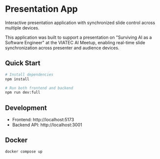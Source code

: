 # Presentation App

Interactive presentation application with synchronized slide control across multiple devices. 

This application was built to support a presentation on "Surviving AI as a Software Engineer" at the VIATEC AI Meetup, enabling real-time slide synchronization across presenter and audience devices.

## Quick Start

```bash
# Install dependencies
npm install

# Run both frontend and backend
npm run dev:full
```

## Development

- Frontend: http://localhost:5173
- Backend API: http://localhost:3001

## Docker

```bash
docker compose up
```
```
